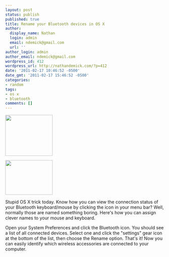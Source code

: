 ```yaml
---
layout: post
status: publish
published: true
title: Rename your Bluetooth devices in OS X
author:
  display_name: Nathan
  login: admin
  email: ndemick@gmail.com
  url: ''
author_login: admin
author_email: ndemick@gmail.com
wordpress_id: 412
wordpress_url: http://nathandemick.com/?p=412
date: '2011-02-17 10:46:52 -0500'
date_gmt: '2011-02-17 15:46:52 -0500'
categories:
- random
tags:
- os x
- bluetooth
comments: []
---
```

<p><a href="http://nathandemick.com/wp-content/uploads/2011/02/bluetooth-menu.png"><img src="http://nathandemick.com/wp-content/uploads/2011/02/bluetooth-menu-150x130.png" alt="" title="bluetooth-menu" width="150" height="130" class="alignright size-thumbnail wp-image-413" /></a></p>
<p><a href="http://nathandemick.com/wp-content/uploads/2011/02/bluetooth-system-prefs.png"><img src="http://nathandemick.com/wp-content/uploads/2011/02/bluetooth-system-prefs-150x110.png" alt="" title="bluetooth-system-prefs" width="150" height="110" class="alignleft size-thumbnail wp-image-414" /></a></p>
<p>Stupid OS X trick today. Know how you can view the connection status of your Bluetooth keyboard/mouse by clicking the icon in your menu bar? Well, normally those are named something boring. Here's how you can assign clever names to your mouse and keyboard. </p>
<p>Open your System Preferences and click the Bluetooth icon. You should see a list of all connected devices. Select one and click the "settings" gear icon at the bottom of the list, then choose the Rename option. That's it! Now you can easily identify which wireless accessories are connected to your computer.</p>
